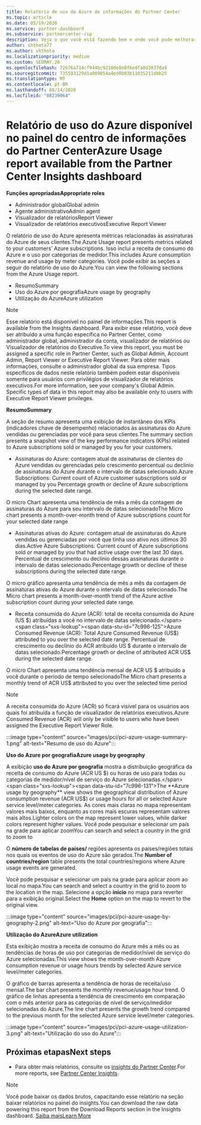 ```yaml
---
title: Relatório de uso do Azure de informações do Partner Center
ms.topic: article
ms.date: 05/19/2020
ms.service: partner-dashboard
ms.subservice: partnercenter-csp
description: Veja o que você está fazendo bem e onde você pode melhorar a respeito do uso de assinaturas do Azure que você vende ou gerencia para seus clientes.
author: shthota77
ms.author: shthota
ms.localizationpriority: medium
ms.custom: SEOMAY.20
ms.openlocfilehash: 72676a714cf944bc9210de8e8f6edfa0d3037da9
ms.sourcegitcommit: 735593129d1a009854a4ed0b03b11035211dbb25
ms.translationtype: MT
ms.contentlocale: pt-BR
ms.lasthandoff: 08/14/2020
ms.locfileid: "88239064"
---
```

# <a name="azure-usage-report-available-from-the-partner-center-insights-dashboard"></a><span data-ttu-id="7c996-103">Relatório de uso do Azure disponível no painel do centro de informações do Partner Center</span><span class="sxs-lookup"><span data-stu-id="7c996-103">Azure Usage report available from the Partner Center Insights dashboard</span></span>

<span data-ttu-id="7c996-104">**Funções apropriadas**</span><span class="sxs-lookup"><span data-stu-id="7c996-104">**Appropriate roles**</span></span>
- <span data-ttu-id="7c996-105">Administrador global</span><span class="sxs-lookup"><span data-stu-id="7c996-105">Global admin</span></span>
- <span data-ttu-id="7c996-106">Agente administrativo</span><span class="sxs-lookup"><span data-stu-id="7c996-106">Admin agent</span></span>
- <span data-ttu-id="7c996-107">Visualizador de relatórios</span><span class="sxs-lookup"><span data-stu-id="7c996-107">Report Viewer</span></span>
- <span data-ttu-id="7c996-108">Visualizador de relatórios executivos</span><span class="sxs-lookup"><span data-stu-id="7c996-108">Executive Report Viewer</span></span>

<span data-ttu-id="7c996-109">O relatório de uso do Azure apresenta métricas relacionadas às assinaturas do Azure de seus clientes.</span><span class="sxs-lookup"><span data-stu-id="7c996-109">The Azure Usage report presents metrics related to your customers’ Azure subscriptions.</span></span> <span data-ttu-id="7c996-110">Isso inclui a receita de consumo do Azure e o uso por categorias de medidor.</span><span class="sxs-lookup"><span data-stu-id="7c996-110">This includes Azure consumption revenue and usage by meter categories.</span></span> <span data-ttu-id="7c996-111">Você pode exibir as seções a seguir do relatório de uso do Azure.</span><span class="sxs-lookup"><span data-stu-id="7c996-111">You can view the following sections from the Azure Usage report.</span></span>

- <span data-ttu-id="7c996-112">Resumo</span><span class="sxs-lookup"><span data-stu-id="7c996-112">Summary</span></span>
- <span data-ttu-id="7c996-113">Uso do Azure por geografia</span><span class="sxs-lookup"><span data-stu-id="7c996-113">Azure usage by geography</span></span>
- <span data-ttu-id="7c996-114">Utilização do Azure</span><span class="sxs-lookup"><span data-stu-id="7c996-114">Azure utilization</span></span>

 > [!NOTE]
 > <span data-ttu-id="7c996-115">Esse relatório está disponível no painel de informações.</span><span class="sxs-lookup"><span data-stu-id="7c996-115">This report is available from the Insights dashboard.</span></span> <span data-ttu-id="7c996-116">Para exibir esse relatório, você deve ser atribuído a uma função específica no Partner Center, como administrador global, administrador da conta, visualizador de relatórios ou Visualizador de relatórios do Executive.</span><span class="sxs-lookup"><span data-stu-id="7c996-116">To view this report, you must be assigned a specific role in Partner Center, such as Global Admin, Account Admin, Report Viewer or Executive Report Viewer.</span></span> <span data-ttu-id="7c996-117">Para obter mais informações, consulte o administrador global da sua empresa. Tipos específicos de dados neste relatório também podem estar disponíveis somente para usuários com privilégios de visualizador de relatórios executivos.</span><span class="sxs-lookup"><span data-stu-id="7c996-117">For more information, see your company's Global Admin. Specific types of data in this report may also be available only to users with Executive Report Viewer privileges.</span></span>

<span data-ttu-id="7c996-118">**Resumo**</span><span class="sxs-lookup"><span data-stu-id="7c996-118">**Summary**</span></span>

<span data-ttu-id="7c996-119">A seção de resumo apresenta uma exibição de instantâneo dos KPIs (indicadores chave de desempenho) relacionados às assinaturas do Azure vendidas ou gerenciadas por você para seus clientes.</span><span class="sxs-lookup"><span data-stu-id="7c996-119">The summary section presents a snapshot view of the key performance indicators (KPIs) related to Azure subscriptions sold or managed by you for your customers.</span></span>  

- <span data-ttu-id="7c996-120">Assinaturas do Azure: contagem atual de assinaturas de clientes do Azure vendidas ou gerenciadas pelo crescimento percentual ou declínio de assinaturas do Azure durante o intervalo de datas selecionado.</span><span class="sxs-lookup"><span data-stu-id="7c996-120">Azure Subscriptions: Current count of Azure customer subscriptions sold or managed by you Percentage growth or decline of Azure subscriptions during the selected date range.</span></span>

<span data-ttu-id="7c996-121">O micro Chart apresenta uma tendência de mês a mês da contagem de assinaturas do Azure para seu intervalo de datas selecionado</span><span class="sxs-lookup"><span data-stu-id="7c996-121">The Micro chart presents a month-over-month trend of Azure subscriptions count for your selected date range</span></span>
- <span data-ttu-id="7c996-122">Assinaturas ativas do Azure: contagem atual de assinaturas do Azure vendidas ou gerenciadas por você que tinha uso ativo nos últimos 30 dias.</span><span class="sxs-lookup"><span data-stu-id="7c996-122">Active Azure Subscriptions: Current count of Azure subscriptions sold or managed by you that had active usage over the last 30 days.</span></span>
<span data-ttu-id="7c996-123">Percentual de crescimento ou declínio dessas assinaturas durante o intervalo de datas selecionado.</span><span class="sxs-lookup"><span data-stu-id="7c996-123">Percentage growth or decline of these subscriptions during the selected date range.</span></span>

<span data-ttu-id="7c996-124">O micro gráfico apresenta uma tendência de mês a mês da contagem de assinaturas ativas do Azure durante o intervalo de datas selecionado.</span><span class="sxs-lookup"><span data-stu-id="7c996-124">The Micro chart presents a month-over-month trend of the Azure active subscription count during your selected date range.</span></span>

- <span data-ttu-id="7c996-125">Receita consumida do Azure (ACR): total de receita consumida do Azure (US $) atribuídas a você no intervalo de datas selecionado.</span><span class="sxs-lookup"><span data-stu-id="7c996-125">Azure Consumed Revenue (ACR): Total Azure Consumed Revenue (US$) attributed to you over the selected date range.</span></span>
<span data-ttu-id="7c996-126">Percentual de crescimento ou declínio do ACR atribuído US $ durante o intervalo de datas selecionado.</span><span class="sxs-lookup"><span data-stu-id="7c996-126">Percentage growth or decline of attributed ACR US$ during the selected date range.</span></span> 

<span data-ttu-id="7c996-127">O micro Chart apresenta uma tendência mensal de ACR US $ atribuído a você durante o período de tempo selecionado</span><span class="sxs-lookup"><span data-stu-id="7c996-127">The Micro chart presents a monthly trend of ACR US$ attributed to you over the selected time period</span></span>


> [!NOTE]
 > <span data-ttu-id="7c996-128">A receita consumida do Azure (ACR) só ficará visível para os usuários aos quais foi atribuída a função de visualizador de relatórios executivos.</span><span class="sxs-lookup"><span data-stu-id="7c996-128">Azure Consumed Revenue (ACR) will only be visible to users who have been assigned the Executive Report Viewer Role.</span></span>

:::image type="content" source="images/pci/pci-azure-usage-summary-1.png" alt-text="Resumo de uso do Azure":::

<span data-ttu-id="7c996-130">**Uso do Azure por geografia**</span><span class="sxs-lookup"><span data-stu-id="7c996-130">**Azure usage by geography**</span></span>

<span data-ttu-id="7c996-131">A exibição **uso do Azure por geografia** mostra a distribuição geográfica da receita de consumo do Azure (ACR US $) ou horas de uso para todas ou categorias de medidor/nível de serviço do Azure selecionadas.</span><span class="sxs-lookup"><span data-stu-id="7c996-131">The **Azure usage by geography** view shows the geographical distribution of Azure consumption revenue (ACR US$) or usage hours for all or selected Azure service level/meter categories.</span></span> <span data-ttu-id="7c996-132">As cores mais claras no mapa representam valores mais baixos, enquanto as cores mais escuras representam valores mais altos.</span><span class="sxs-lookup"><span data-stu-id="7c996-132">Lighter colors on the map represent lower values, while darker colors represent higher values.</span></span> <span data-ttu-id="7c996-133">Você pode pesquisar e selecionar um país na grade para aplicar zoom</span><span class="sxs-lookup"><span data-stu-id="7c996-133">You can search and select a country in the grid to zoom to</span></span> 

<span data-ttu-id="7c996-134">O **número de tabelas de países/** regiões apresenta os países/regiões totais nos quais os eventos de uso do Azure são gerados.</span><span class="sxs-lookup"><span data-stu-id="7c996-134">The **Number of countries/region** table presents the total countries/regions where Azure usage events are generated.</span></span>

<span data-ttu-id="7c996-135">Você pode pesquisar e selecionar um país na grade para aplicar zoom ao local no mapa.</span><span class="sxs-lookup"><span data-stu-id="7c996-135">You can search and select a country in the grid to zoom to the location in the map.</span></span> <span data-ttu-id="7c996-136">Selecione a opção **início** no mapa para reverter para a exibição original.</span><span class="sxs-lookup"><span data-stu-id="7c996-136">Select the **Home** option on the map to revert to the original view.</span></span>

:::image type="content" source="images/pci/pci-azure-usage-by-geography-2.png" alt-text="Uso do Azure por geografia":::

<span data-ttu-id="7c996-138">**Utilização do Azure**</span><span class="sxs-lookup"><span data-stu-id="7c996-138">**Azure utilization**</span></span>

<span data-ttu-id="7c996-139">Esta exibição mostra a receita de consumo do Azure mês a mês ou as tendências de horas de uso por categorias de medidor/nível de serviço do Azure selecionadas.</span><span class="sxs-lookup"><span data-stu-id="7c996-139">This view shows the month-over-month Azure consumption revenue or usage hours trends by selected Azure service level/meter categories.</span></span> 

<span data-ttu-id="7c996-140">O gráfico de barras apresenta a tendência de horas de receita/uso mensal.</span><span class="sxs-lookup"><span data-stu-id="7c996-140">The bar chart presents the monthly revenue/usage hour trend.</span></span> <span data-ttu-id="7c996-141">O gráfico de linhas apresenta a tendência de crescimento em comparação com o mês anterior para as categorias de nível de serviço/medidor selecionadas do Azure.</span><span class="sxs-lookup"><span data-stu-id="7c996-141">The line chart presents the growth trend compared to the previous month for the selected Azure service level/meter categories.</span></span>

:::image type="content" source="images/pci/pci-azure-usage-utilization-3.png" alt-text="Utilização do uso do Azure":::

## <a name="next-steps"></a><span data-ttu-id="7c996-143">Próximas etapas</span><span class="sxs-lookup"><span data-stu-id="7c996-143">Next steps</span></span>

- <span data-ttu-id="7c996-144">Para obter mais relatórios, consulte os [insights do Partner Center](partner-center-insights.md).</span><span class="sxs-lookup"><span data-stu-id="7c996-144">For more reports, see [Partner Center Insights](partner-center-insights.md).</span></span>

>[!NOTE] 
> <span data-ttu-id="7c996-145">Você pode baixar os dados brutos, capacitando esse relatório na seção baixar relatórios no painel do insights.</span><span class="sxs-lookup"><span data-stu-id="7c996-145">You can download the raw data powering this report from the Download Reports section in the Insights dashboard.</span></span> [<span data-ttu-id="7c996-146">Saiba mais</span><span class="sxs-lookup"><span data-stu-id="7c996-146">Learn More</span></span>](pci-download-reports.md) 
